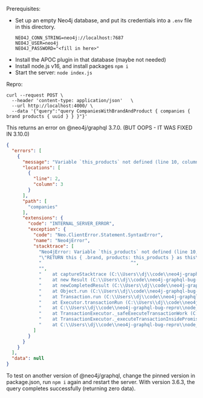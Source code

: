 Prerequisites:

* Set up an empty Neo4j database, and put its credentials into a `.env` file in this directory.
  ```
  NEO4J_CONN_STRING=neo4j://localhost:7687
  NEO4J_USER=neo4j
  NEO4J_PASSWORD="<fill in here>"
  ```
* Install the APOC plugin in that database (maybe not needed)
* Install node.js v16, and install packages `npm i`
* Start the server: `node index.js`


Repro:
```
curl --request POST \
  --header 'content-type: application/json'   \
  --url http://localhost:4000/ \
  --data '{"query":"query CompaniesWithBrandAndProduct { companies { brand products { uuid } } }"}'
```
This returns an error on @neo4j/graphql 3.7.0. (BUT OOPS - IT WAS FIXED IN 3.10.0)
```json
{
  "errors": [
    {
      "message": "Variable `this_products` not defined (line 10, column 33 (offset: 380))\r\n\"RETURN this { .brand, products: this_products } as this\"\r\n                                 ^",
      "locations": [
        {
          "line": 2,
          "column": 3
        }
      ],
      "path": [
        "companies"
      ],
      "extensions": {
        "code": "INTERNAL_SERVER_ERROR",
        "exception": {
          "code": "Neo.ClientError.Statement.SyntaxError",
          "name": "Neo4jError",
          "stacktrace": [
            "Neo4jError: Variable `this_products` not defined (line 10, column 33 (offset: 380))\r",
            "\"RETURN this { .brand, products: this_products } as this\"\r",
            "                                 ^",
            "",
            "    at captureStacktrace (C:\\Users\\dj\\code\\neo4j-graphql-bug-repro\\node_modules\\neo4j-driver-core\\lib\\result.js:239:17)",
            "    at new Result (C:\\Users\\dj\\code\\neo4j-graphql-bug-repro\\node_modules\\neo4j-driver-core\\lib\\result.js:59:23)",
            "    at newCompletedResult (C:\\Users\\dj\\code\\neo4j-graphql-bug-repro\\node_modules\\neo4j-driver-core\\lib\\transaction.js:433:12)",
            "    at Object.run (C:\\Users\\dj\\code\\neo4j-graphql-bug-repro\\node_modules\\neo4j-driver-core\\lib\\transaction.js:287:20)",
            "    at Transaction.run (C:\\Users\\dj\\code\\neo4j-graphql-bug-repro\\node_modules\\neo4j-driver-core\\lib\\transaction.js:137:34)",
            "    at Executor.transactionRun (C:\\Users\\dj\\code\\neo4j-graphql-bug-repro\\node_modules\\@neo4j\\graphql\\dist\\classes\\Executor.js:138:28)",
            "    at C:\\Users\\dj\\code\\neo4j-graphql-bug-repro\\node_modules\\@neo4j\\graphql\\dist\\classes\\Executor.js:126:25",
            "    at TransactionExecutor._safeExecuteTransactionWork (C:\\Users\\dj\\code\\neo4j-graphql-bug-repro\\node_modules\\neo4j-driver-core\\lib\\internal\\transaction-executor.js:92:26)",
            "    at TransactionExecutor._executeTransactionInsidePromise (C:\\Users\\dj\\code\\neo4j-graphql-bug-repro\\node_modules\\neo4j-driver-core\\lib\\internal\\transaction-executor.js:83:34)",
            "    at C:\\Users\\dj\\code\\neo4j-graphql-bug-repro\\node_modules\\neo4j-driver-core\\lib\\internal\\transaction-executor.js:40:19"
          ]
        }
      }
    }
  ],
  "data": null
}
```

To test on another version of @neo4j/graphql, change the pinned version in package.json, run `npm i` again and restart the server.
With version 3.6.3, the query completes successfully (returning zero data).

